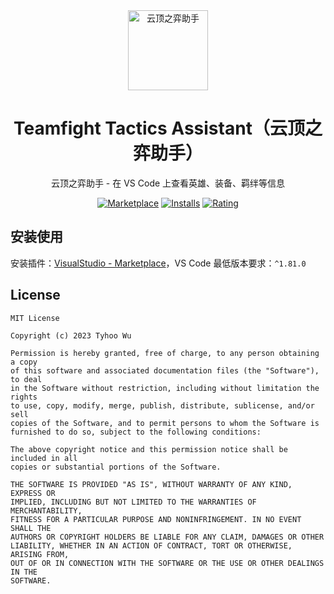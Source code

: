 <div align="center">
<img src="https://github.com/cnwutianhao/ide/assets/13990136/73e47f3e-8aa9-4c82-b271-7f8dd1c508c5" alt="云顶之弈助手" width="128"/>

# Teamfight Tactics Assistant（云顶之弈助手）

云顶之弈助手 - 在 VS Code 上查看英雄、装备、羁绊等信息

[![Marketplace](https://img.shields.io/visual-studio-marketplace/v/TyhooWu.teamfight-tactics-assistant.svg?label=Marketplace&style=for-the-badge&logo=visual-studio-code)](https://marketplace.visualstudio.com/items?itemName=TyhooWu.teamfight-tactics-assistant)
[![Installs](https://img.shields.io/visual-studio-marketplace/i/TyhooWu.teamfight-tactics-assistant?style=for-the-badge)](https://marketplace.visualstudio.com/items?itemName=TyhooWu.teamfight-tactics-assistant)
[![Rating](https://img.shields.io/visual-studio-marketplace/stars/TyhooWu.teamfight-tactics-assistant.svg?style=for-the-badge)](https://marketplace.visualstudio.com/items?itemName=TyhooWu.teamfight-tactics-assistant)

</div>

## 安装使用

安装插件：[VisualStudio - Marketplace](https://marketplace.visualstudio.com/items?itemName=TyhooWu.teamfight-tactics-assistant)，VS Code 最低版本要求：`^1.81.0`

## License

```
MIT License

Copyright (c) 2023 Tyhoo Wu

Permission is hereby granted, free of charge, to any person obtaining a copy
of this software and associated documentation files (the "Software"), to deal
in the Software without restriction, including without limitation the rights
to use, copy, modify, merge, publish, distribute, sublicense, and/or sell
copies of the Software, and to permit persons to whom the Software is
furnished to do so, subject to the following conditions:

The above copyright notice and this permission notice shall be included in all
copies or substantial portions of the Software.

THE SOFTWARE IS PROVIDED "AS IS", WITHOUT WARRANTY OF ANY KIND, EXPRESS OR
IMPLIED, INCLUDING BUT NOT LIMITED TO THE WARRANTIES OF MERCHANTABILITY,
FITNESS FOR A PARTICULAR PURPOSE AND NONINFRINGEMENT. IN NO EVENT SHALL THE
AUTHORS OR COPYRIGHT HOLDERS BE LIABLE FOR ANY CLAIM, DAMAGES OR OTHER
LIABILITY, WHETHER IN AN ACTION OF CONTRACT, TORT OR OTHERWISE, ARISING FROM,
OUT OF OR IN CONNECTION WITH THE SOFTWARE OR THE USE OR OTHER DEALINGS IN THE
SOFTWARE.
```
